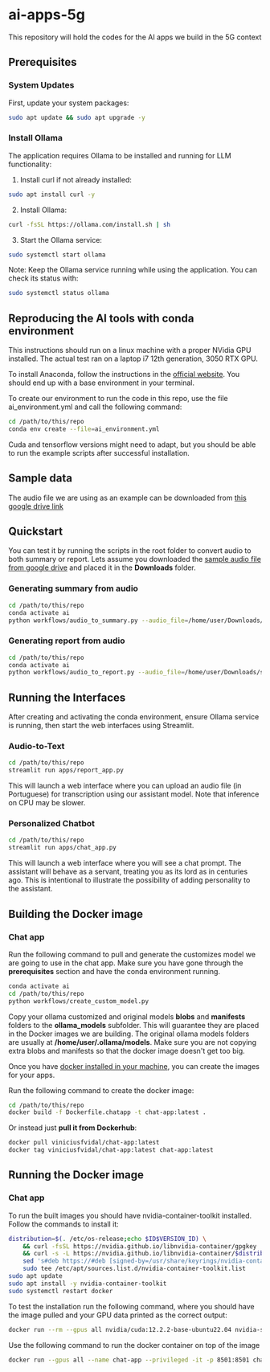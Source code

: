 # ai-apps-5g
This repository will hold the codes for the AI apps we build in the 5G context

## Prerequisites

### System Updates
First, update your system packages:
```bash
sudo apt update && sudo apt upgrade -y
```

### Install Ollama
The application requires Ollama to be installed and running for LLM functionality:

1. Install curl if not already installed:
```bash
sudo apt install curl -y
```

2. Install Ollama:
```bash
curl -fsSL https://ollama.com/install.sh | sh
```

3. Start the Ollama service:
```bash
sudo systemctl start ollama
```

Note: Keep the Ollama service running while using the application. You can check its status with:
```bash
sudo systemctl status ollama
```

## Reproducing the AI tools with conda environment
This instructions should run on a linux machine with a proper NVidia GPU installed. The actual test ran on a laptop i7 12th generation, 3050 RTX GPU.

To install Anaconda, follow the instructions in the [official website](https://www.anaconda.com/download). You should end up with a base environment in your terminal.

To create our environment to run the code in this repo, use the file ai_environment.yml and call the following command:

```bash
cd /path/to/this/repo
conda env create --file=ai_environment.yml
```

Cuda and tensorflow versions might need to adapt, but you should be able to run the example scripts after successful installation.

## Sample data
The audio file we are using as an example can be downloaded from [this google drive link](https://drive.google.com/file/d/1Y_76o_JHO1fKb_lL-e-7G7UnnCcN1Ea6/view?usp=drive_link)

## Quickstart
You can test it by running the scripts in the root folder to convert audio to both summary or report. Lets assume you downloaded the [sample audio file from google drive](https://drive.google.com/file/d/1Y_76o_JHO1fKb_lL-e-7G7UnnCcN1Ea6/view?usp=drive_link) and placed it in the **Downloads** folder.

### Generating summary from audio
```bash
cd /path/to/this/repo
conda activate ai
python workflows/audio_to_summary.py --audio_file=/home/user/Downloads/secao_3.mpeg
```

### Generating report from audio

```bash
cd /path/to/this/repo
conda activate ai
python workflows/audio_to_report.py --audio_file=/home/user/Downloads/secao_3.mpeg
```

## Running the Interfaces
After creating and activating the conda environment, ensure Ollama service is running, then start the web interfaces using Streamlit.

### Audio-to-Text
```bash
cd /path/to/this/repo
streamlit run apps/report_app.py
```

This will launch a web interface where you can upload an audio file (in Portuguese) for transcription using our assistant model. Note that inference on CPU may be slower.

### Personalized Chatbot
```bash
cd /path/to/this/repo
streamlit run apps/chat_app.py
```

This will launch a web interface where you will see a chat prompt. The assistant will behave as a servant, treating you as its lord as in centuries ago. This is intentional to illustrate the possibility of adding personality to the assistant.

## Building the Docker image
### Chat app
Run the following command to pull and generate the customizes model we are going to use in the chat app. Make sure you have gone through the __prerequisites__ section and have the conda environment running.

```bash
conda activate ai
cd /path/to/this/repo
python workflows/create_custom_model.py
```

Copy your ollama customized and original models __blobs__ and __manifests__ folders to the **ollama_models** subfolder. This will guarantee they are placed in the Docker images we are building. The original ollama models folders are usually at __/home/user/.ollama/models__. Make sure you are not copying extra blobs and manifests so that the docker image doesn't get too big.

Once you have [docker installed in your machine](https://docs.docker.com/engine/install/), you can create the images for your apps.

Run the following command to create the docker image:

```bash
cd /path/to/this/repo
docker build -f Dockerfile.chatapp -t chat-app:latest .
```

Or instead just **pull it from Dockerhub**:
```bash
docker pull viniciusfvidal/chat-app:latest
docker tag viniciusfvidal/chat-app:latest chat-app:latest
```

## Running the Docker image
### Chat app
To run the built images you should have nvidia-container-toolkit installed. Follow the commands to install it:

```bash
distribution=$(. /etc/os-release;echo $ID$VERSION_ID) \
    && curl -fsSL https://nvidia.github.io/libnvidia-container/gpgkey | sudo gpg --dearmor -o /usr/share/keyrings/nvidia-container-toolkit-keyring.gpg \
    && curl -s -L https://nvidia.github.io/libnvidia-container/$distribution/libnvidia-container.list | \
    sed 's#deb https://#deb [signed-by=/usr/share/keyrings/nvidia-container-toolkit-keyring.gpg] https://#g' | \
    sudo tee /etc/apt/sources.list.d/nvidia-container-toolkit.list
sudo apt update
sudo apt install -y nvidia-container-toolkit
sudo systemctl restart docker
```

To test the installation run the following command, where you should have the image pulled and your GPU data printed as the correct output:

```bash
docker run --rm --gpus all nvidia/cuda:12.2.2-base-ubuntu22.04 nvidia-smi
```

Use the following command to run the docker container on top of the image
```bash
docker run --gpus all --name chat-app --privileged -it -p 8501:8501 chat-app:latest
```
